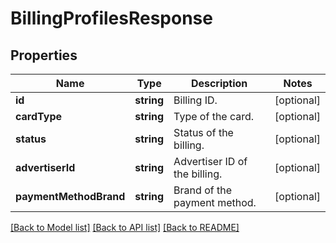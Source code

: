 # BillingProfilesResponse

## Properties
Name | Type | Description | Notes
------------ | ------------- | ------------- | -------------
**id** | **string** | Billing ID. | [optional] 
**cardType** | **string** | Type of the card. | [optional] 
**status** | **string** | Status of the billing. | [optional] 
**advertiserId** | **string** | Advertiser ID of the billing. | [optional] 
**paymentMethodBrand** | **string** | Brand of the payment method. | [optional] 

[[Back to Model list]](../README.md#documentation-for-models) [[Back to API list]](../README.md#documentation-for-api-endpoints) [[Back to README]](../README.md)


